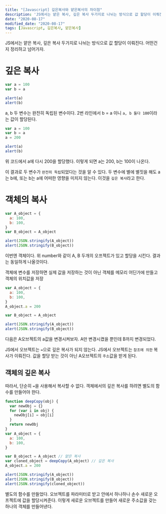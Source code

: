 ```yaml
---
title: "[Javascript] 깊은복사와 얕은복사의 차이점"
description: 'JS에서는 얕은 복사, 깊은 복사 두가지로 나뉘는 방식으로 값 할당이 이뤄진다. 어떤건지 정리하고 넘어가자.'
date: "2020-08-17"
modified_date: "2020-08-17"
tags: [Javascript, 깊은복사, 얕은복사]
---
```


JS에서는 얕은 복사, 깊은 복사 두가지로 나뉘는 방식으로 값 할당이 이뤄진다. 어떤건지 정리하고 넘어가자.

# 깊은 복사

```javascript
var a = 100
var b = a

alert(a)
alert(b)
```

a, b 두 변수는 완전히 독립된 변수이다. 2번 라인에서 b = a 이니 `a, b 둘다 100`이라는 값이 할당된다.

```javascript
var a = 100
var b = a
a = 200

alert(a)
alert(b)
```

위 코드에서 a에 다시 200을 할당했다. 이렇게 되면 a는 200, b는 100이 나온다.

이 결과로 두 변수가 `완전히 독립`되었다는 것을 알 수 있다. 두 변수에 별에 별짓을 해도 a는 b에, 또는 b는 a에 어떠한 영향을 미치지 않는다. 이것을 `깊은 복사`라고 한다.

# 객체의 복사

```javascript
var A_object = {
  a: 100,
  b: 100,
}
var B_object = A_object

alert(JSON.stringify(A_object))
alert(JSON.stringify(B_object))
```

이번엔 객체이다. 위 number와 같이 A, B 두개의 오프젝트가 있고 할당을 시킨다. 결과는 동일하게 나올것이다.

객체에 변수를 저장하면 실제 값을 저장하는 것이 아닌 객체를 메모리 어딘가에 만들고 객체의 위치값을 저장

```javascript
var A_object = {
  a: 100,
  b: 100,
}
A_object.a = 200

var B_object = A_object

alert(JSON.stringify(A_object))
alert(JSON.stringify(B_object))
```

다음은 A오브젝트의 a값을 변경시켜보자. A만 변경시켰을 뿐인데 B까지 변경되었다.

JS에서 오브젝트는 `=`으로 깊은 복사가 되지 않는다. JS에서 오브젝트는 `참조에 의한` 복사가 이뤄진다. 값을 할당 받는 것이 아닌 A오브젝트의 `주소`값을 받게 된다.

## 객체의 깊은 복사

따라서, 단순히 `=`을 사용해서 복사할 수 없다. 객체에서의 깊은 복사를 하려면 별도의 함수를 만들어야 한다.

```javascript
function deepCopy(obj) {
  var newObj = {}
  for (var i in obj) {
    newObj[i] = obj[i]
  }
  return newObj
}
var A_object = {
  a: 100,
  b: 100,
}

var B_object = A_object // 얕은 복사
var cloned_object = deepCopy(A_object) // 깊은 복사
A_object.a = 200

alert(JSON.stringify(A_object))
alert(JSON.stringify(B_object))
alert(JSON.stringify(cloned_object))
```

별도의 함수를 만들었다. 오브젝트를 파라미터로 받고 안에서 하나하나 손수 새로운 오프젝트에 값을 할당시켜준다. 이렇게 새로운 오브젝트를 만들어 새로운 주소값을 갖는 하나의 객체를 만들어낸다.
